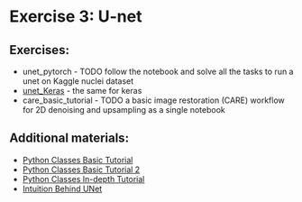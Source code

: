 # Exercise 3: U-net

## Exercises:
* unet_pytorch - TODO follow the notebook and solve all the tasks to run a unet on Kaggle nuclei dataset
* [unet_Keras](https://github.com/kreshuklab/teaching-dl-course-2020/blob/main/Webinars/exercise3/unet_Keras.ipynb) - the same for keras
* care_basic_tutorial - TODO a basic image restoration (CARE) workflow for 2D denoising and upsampling as a single notebook 

## Additional materials:

 * [Python Classes Basic Tutorial](https://www.w3schools.com/python/python_classes.asp)
 * [Python Classes Basic Tutorial 2](https://www.learnpython.org/en/Classes_and_Objects)
 * [Python Classes In-depth Tutorial](https://jeffknupp.com/blog/2014/06/18/improve-your-python-python-classes-and-object-oriented-programming/)
 * [Intuition Behind UNet](https://towardsdatascience.com/u-net-b229b32b4a71)
